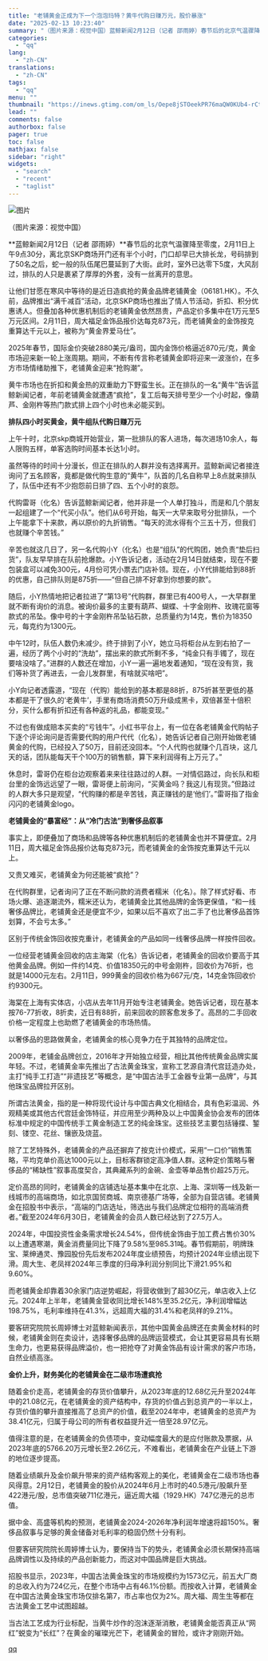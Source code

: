 ```yaml
---
title: "老铺黄金正成为下一个泡泡玛特？黄牛代购日赚万元，股价暴涨"
date: "2025-02-13 10:23:40"
summary: "（图片来源：视觉中国）蓝鲸新闻2月12日（记者 邵雨婷）春节后的北京气温骤降至零度，2月11日上午9..."
categories:
  - "qq"
lang:
  - "zh-CN"
translations:
  - "zh-CN"
tags:
  - "qq"
menu: ""
thumbnail: "https://inews.gtimg.com/om_ls/Oepe8jSTOeekPR76maQW0KUb4-rCtr6RdXjwqBrhmNa_kAA_640360/0"
lead: ""
comments: false
authorbox: false
pager: true
toc: false
mathjax: false
sidebar: "right"
widgets:
  - "search"
  - "recent"
  - "taglist"
---
```


![图片](https://inews.gtimg.com/om_bt/OLwgGUnC8ujtn4gp8-bYYGqf-rdwV8BaFhXXnzjQigZugAA/641)

（图片来源：视觉中国）

**蓝鲸新闻2月12日（记者 邵雨婷）**春节后的北京气温骤降至零度，2月11日上午9点30分，离北京SKP商场开门还有半个小时，门口却早已大排长龙，号码排到了50名之后，蛇一般的队伍尾巴蔓延到了大街。此时，室外已达零下5度，大风刮过，排队的人只是裹紧了厚厚的外套，没有一丝离开的意思。

让他们甘愿在寒风中等待的是近日造疯抢的黄金品牌老铺黄金（06181.HK）。不久前，品牌推出“满千减百”活动，北京SKP商场也推出了情人节活动，折扣、积分优惠诱人。但叠加各种优惠机制后的老铺黄金依然昂贵，产品定价多集中在1万元至5万元区间。2月11日，周大福足金饰品报价达每克873元，而老铺黄金的金饰按克重算达千元以上，被称为“黄金界爱马仕”。

2025年春节，国际金价突破2880美元/盎司，国内金饰价格逼近870元/克，黄金市场迎来新一轮上涨周期。期间，不断有传言称老铺黄金即将迎来一波涨价，在多方市场情绪助推下，老铺黄金迎来“抢购潮”。

黄牛市场也在折扣和黄金热的双重助力下野蛮生长。正在排队的一名“黄牛”告诉蓝鲸新闻记者，年前老铺黄金就遭遇“疯抢”，复工后每天排号至少一个小时起，像葫芦、金刚杵等热门款式排上四个小时也未必能买到。

**排队四小时买黄金，黄牛组队代购日赚万元**

上午十时，北京skp商城开始营业，第一批排队的客人进场，每次进场10余人，每人限购五样，单客选购时间基本长达1小时。

虽然等待的时间十分漫长，但正在排队的人群并没有选择离开。蓝鲸新闻记者接连询问了五名顾客，竟都是做代购生意的“黄牛”，队首的几名自称早上8点就来排队了，队伍中还有不少抱怨前日排了四、五个小时的哀怨。

代购雷哥（化名）告诉蓝鲸新闻记者，他并非是一个人单打独斗，而是和几个朋友一起组建了一个“代买小队”。他们从6号开始，每天一大早来取号分批排队，一个上午能拿下十来款，再以原价的九折销售。“每天的流水得有个三五十万，但我们也就赚个辛苦钱。”

辛苦也就这几日了，另一名代购小Y（化名）也是“组队”的代购团，她负责“垫后扫货”，队友早早排在队前抢爆款。小Y告诉记者，活动在2月14日就结束，现在不要包装盒可以减免300元，4月份可凭小票去门店补领。现在，小Y代排能给到88折的优惠，自己排队则是875折——“但自己排不好拿到你想要的款”。

随后，小Y热情地把记者拉进了“第13号”代购群，群里已有400号人，一大早群里就不断有询价的消息。被询价最多的主要有葫芦、蝴蝶、十字金刚杵、玫瑰花窗等款式的吊坠。像中号的十字金刚杵吊坠钻石款，总质量约为14克，售价为18350元，每克约为1300元。

中午12时，队伍人数仍未减少。终于排到了小Y，她立马将柜台从左到右拍了一遍，经历了两个小时的“洗劫”，摆出来的款式所剩不多，“纯金只有手镯了，现在要啥没啥了。”进群的人数还在增加，小Y一遍一遍地发着通知，“现在没有货，我们等补货了再进去，一会儿发群里，有啥就买啥吧”。

小Y向记者透露道，“现在（代购）能给到的基本都是88折，875折甚至更低的基本都是干了很久的‘老黄牛’，手里有商场消费50万升级成黑卡，双倍甚至十倍积分，买什么都有折扣还有各种返的礼品，都能变现。”

不过也有做成赔本买卖的“亏钱牛”。小红书平台上，有一位在各老铺黄金代购帖子下逐个评论询问是否需要代购的用户代代（化名），她告诉记者自己刚开始做老铺黄金的代购，已经投入了50万，目前还没回本。“个人代购也就赚个几百块，这几天的话，团队能每天干个100万的销售额，算下来利润得有上万元了。”

休息时，雷哥仍在柜台边观察着来来往往路过的人群。一对情侣路过，向长队和柜台里的金饰远远望了一眼，雷哥便上前询问，“买黄金吗？我这儿有现货。”但路过的人群大多只是观望，“代购赚的都是辛苦钱，真正赚钱的是‘他们’。”雷哥指了指金闪闪的老铺黄金logo。

**老铺黄金的“暴富经”：从“冷门古法”到奢侈品叙事**

事实上，即便叠加了商场和品牌等各种优惠机制后的老铺黄金也并不算便宜。2月11日，周大福足金饰品报价达每克873元，而老铺黄金的金饰按克重算达千元以上。

又贵又难买，老铺黄金为何还能被“疯抢”？

在代购群里，记者询问了正在不断问款的消费者糯米（化名）。除了样式好看、市场火爆、追逐潮流外，糯米还认为，老铺黄金比其他品牌的金饰更保值，“和一线奢侈品牌比，老铺黄金还是便宜不少，如果以后不喜欢了出二手了也比奢侈品首饰划算，不会亏太多。”

区别于传统金饰回收按克重计，老铺黄金的产品如同一线奢侈品牌一样按件回收。

一位经营老铺黄金回收的店主海棠（化名）告诉记者，老铺黄金的回收价要高于其他黄金品牌。例如一件约14克、价值18350元的中号金刚杵，回收价为76折，也就是14000元左右。2月11日，999黄金的回收价格为667元/克，14克金饰回收价约9300元。

海棠在上海有实体店，小店从去年11月开始专注老铺黄金。她告诉记者，现在基本按76-77折收，8折卖，近日有88折，前来回收的顾客愈发多了。高昂的二手回收价格一定程度上也助燃了老铺黄金的市场热情。

以奢侈品的思路做黄金，老铺黄金的核心竞争力在于其独特的品牌定位。

2009年，老铺金品牌创立，2016年才开始独立经营，相比其他传统黄金品牌实属年轻。不过，老铺黄金率先推出了古法黄金珠宝，宣称工艺源自清代宫廷造办处，主打“纯手工打造”“非遗技艺”等概念，是“中国古法手工金器专业第一品牌”，与其他珠宝品牌拉开区别。

所谓古法黄金，指的是一种将现代设计与中国古典文化相结合，具有色彩温润、外观精美或其他古代宫廷金饰特征，并应用至少两种及以上中国黄金协会发布的团体标准中规定的中国传统手工黄金制造工艺的纯金珠宝。这些技艺主要包括锤揲、錾刻、镂空、花丝、镶嵌及烧蓝。

除了工艺特殊外，老铺黄金的产品还摒弃了按克计价模式，采用“一口价”销售策略，平均克单价高达1000元以上，目标客群锁定高净值人群。这种定价策略与奢侈品的“稀缺性”叙事高度契合，其典藏系列的金碗、金壶等单品售价超25万元。

定价高昂的同时，老铺黄金的店铺选址基本集中在北京、上海、深圳等一线及新一线城市的高端商场，如北京国贸商城、南京德基广场等，全部为自营店铺。老铺黄金在招股书中表示，“高端的门店选址，筛选出与我们品牌定位相符的高端消费者。”截至2024年6月30日，老铺黄金的会员人数已经达到了27.5万人。

2024年，中国投资性金条需求增长24.54%，但传统金饰由于加工费占售价30%以上遭遇寒潮，黄金消费量同比下降了9.58%至985.31吨。春节假期前，明牌珠宝、莱绅通灵、豫园股份先后发布2024年度业绩预告，均预计2024年业绩出现下滑。周大生、老凤祥2024年三季度的归母净利润分别同比下滑21.95%和9.60%。

而老铺黄金却靠着30余家门店逆势崛起，将营收做到了超30亿元，单店收入上亿元。2024年上半年，老铺黄金营收同比增长148%至35.2亿元，净利润增幅达198.75%，毛利率维持在41.3%，远超周大福的31.4%和老凤祥的9.21%。

要客研究院院长周婷博士对蓝鲸新闻表示，其他中国黄金品牌还在卖黄金材料的时候，老铺黄金则在卖设计，选择奢侈品牌的品牌运营模式，会让其更容易具有长期生命力，也更易获得品牌溢价，也一把抢夺了对黄金饰品有设计需求的客户市场，自然业绩高涨。

**金价上升，财务美化的老铺黄金在二级市场遭疯抢**

随着金价走高，老铺黄金的存货价值攀升，从2023年底的12.68亿元升至2024年中的21.08亿元，在老铺黄金的资产结构中，存货的价值占到总资产的一半以上，存货价值的攀升直接推高了总资产的价值，截至2024年中，老铺黄金的总资产为38.41亿元，归属于母公司的所有者权益提升近一倍至28.97亿元。

值得注意的是，在老铺黄金的负债项中，变动幅度最大的是应付账款及票据，从2023年底的5766.20万元增长至2.26亿元，不难看出，老铺黄金在产业链上下游的地位逐步提高。

随着业绩飙升及金价飙升带来的资产结构客观上的美化，老铺黄金在二级市场也春风得意。2月12日，老铺黄金的股价从2024年6月上市时的40.5港元/股飙升至422港元/股，总市值突破711亿港元，逼近周大福（1929.HK）747亿港元的总市值。

据中金、高盛等机构的预测，老铺黄金2024-2026年净利润年增速将超150%。奢侈品叙事与足够的黄金储备对毛利率的稳固仍然十分有利。

但要客研究院院长周婷博士认为，要保持当下的势头，老铺黄金必须长期保持高端品牌调性以及持续的产品创新能力，而这对中国品牌是巨大挑战。

招股书显示，2023年，中国古法黄金珠宝的市场规模约为1573亿元，前五大厂商的总收入约为724亿元，在整个市场中占有46.1%份额。而按收入计算，老铺黄金在中国古法黄金珠宝市场仅排名第7，市占率也仅为2%。周大福、周生生等都在古法黄金工艺中试图超越。

当古法工艺成为行业标配，当黄牛炒作的泡沫逐渐消散，老铺黄金能否真正从“网红”蜕变为“长红”？在黄金的璀璨光芒下，老铺黄金的冒险，或许才刚刚开始。

[qq](https://new.qq.com/rain/a/20250212A097UL00)
